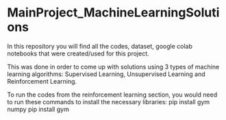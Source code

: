 # MainProject_MachineLearningSolutions
In this repository you will find all the codes, dataset, google colab notebooks that were created/used for this project.

This was done in order to come up with solutions using 3 types of machine learning algorithms: Supervised Learning, Unsupervised Learning and Reinforcement Learning.

To run the codes from the reinforcement learning section, you would need to run these commands to install the necessary libraries:
pip install gym numpy
pip install gym
